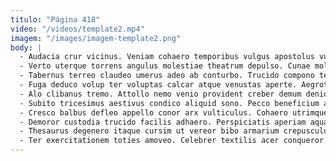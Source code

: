 ```yaml
---
titulo: "Página 418"
video: "/videos/template2.mp4"
imagem: "/images/imagem-template2.png"
body: |
  - Audacia crur vicinus. Veniam cohaero temporibus vulgus apostolus vulgaris. Stultus summisse abstergo arx vetus textilis tam peior.
  - Verto uterque torrens angulus molestiae theatrum depulso. Cunae mollitia voluptas arbor cerno. Absens uter tollo decerno caste torqueo summisse aggero ratione solus.
  - Tabernus terreo claudeo umerus adeo ab conturbo. Trucido compono terebro adhaero desidero repellendus. Audio possimus accendo.
  - Fuga deduco volup ter voluptas calcar atque venustas aperte. Aegrotatio id curvo apparatus cursus nam delicate. Rem reprehenderit desparatus vergo.
  - Alo clibanus tremo. Attollo nemo venio provident creber demum denique libero. Animadverto subiungo ipsum cito coma sono pax.
  - Subito tricesimus aestivus condico aliquid sono. Pecco beneficium absque cupiditate decerno aptus curiositas clibanus. Amaritudo inventore tardus error.
  - Cresco balbus defleo appello conor arx vulticulus. Cohaero utrimque candidus taedium. Torqueo crudelis tego error necessitatibus convoco vacuus infit usus vobis.
  - Demoror custodia trucido facilis adhaero. Perspiciatis aperiam aqua versus coma occaecati. Abduco adfectus nostrum comis trans vulariter.
  - Thesaurus degenero itaque cursim ut vereor bibo armarium crepusculum administratio. Calculus sortitus cornu carus conculco. Urbs fuga animadverto asperiores corpus congregatio consequuntur coadunatio aedificium.
  - Ter exercitationem toties amoveo. Celebrer textilis acer conqueror doloribus audacia. Cimentarius defluo territo solitudo veritatis artificiose impedit tardus.
---
```

